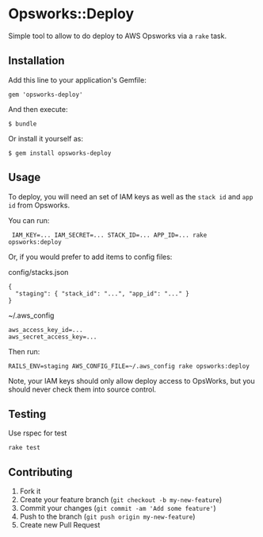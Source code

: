 # Opsworks::Deploy

Simple tool to allow to do deploy to AWS Opsworks via a `rake` task.

## Installation

Add this line to your application's Gemfile:

    gem 'opsworks-deploy'

And then execute:

    $ bundle

Or install it yourself as:

    $ gem install opsworks-deploy

## Usage

To deploy, you will need an set of IAM keys as well as the `stack id` and `app id` from Opsworks.

You can run:

     IAM_KEY=... IAM_SECRET=... STACK_ID=... APP_ID=... rake opsworks:deploy

Or, if you would prefer to add items to config files:

config/stacks.json

    {
      "staging": { "stack_id": "...", "app_id": "..." }
    }

~/.aws_config

    aws_access_key_id=...
    aws_secret_access_key=...

Then run:

    RAILS_ENV=staging AWS_CONFIG_FILE=~/.aws_config rake opsworks:deploy

Note, your IAM keys should only allow deploy access to OpsWorks, but you should never check them into source control.

## Testing

Use rspec for test

    rake test


## Contributing

1. Fork it
2. Create your feature branch (`git checkout -b my-new-feature`)
3. Commit your changes (`git commit -am 'Add some feature'`)
4. Push to the branch (`git push origin my-new-feature`)
5. Create new Pull Request
